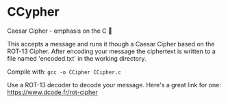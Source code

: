 # CCypher

Caesar Cipher - emphasis on the C 🙂

This accepts a message and runs it though a Caesar Cipher based on the ROT-13 Cipher. After encoding your message the ciphertext is written to a file named 'encoded.txt' in the working directory.

Compile with: `gcc -o CCipher CCipher.c`

Use a ROT-13 decoder to decode your message.
Here's a great link for one: https://www.dcode.fr/rot-cipher
